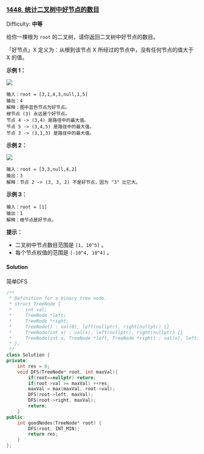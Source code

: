 ### [1448\. 统计二叉树中好节点的数目](https://leetcode-cn.com/problems/count-good-nodes-in-binary-tree/)

Difficulty: **中等**


给你一棵根为 `root` 的二叉树，请你返回二叉树中好节点的数目。

「好节点」X 定义为：从根到该节点 X 所经过的节点中，没有任何节点的值大于 X 的值。

**示例 1：**

**![](https://assets.leetcode-cn.com/aliyun-lc-upload/uploads/2020/05/16/test_sample_1.png)**

```
输入：root = [3,1,4,3,null,1,5]
输出：4
解释：图中蓝色节点为好节点。
根节点 (3) 永远是个好节点。
节点 4 -> (3,4) 是路径中的最大值。
节点 5 -> (3,4,5) 是路径中的最大值。
节点 3 -> (3,1,3) 是路径中的最大值。
```

**示例 2：**

**![](https://assets.leetcode-cn.com/aliyun-lc-upload/uploads/2020/05/16/test_sample_2.png)**

```
输入：root = [3,3,null,4,2]
输出：3
解释：节点 2 -> (3, 3, 2) 不是好节点，因为 "3" 比它大。
```

**示例 3：**

```
输入：root = [1]
输出：1
解释：根节点是好节点。
```

**提示：**

*   二叉树中节点数目范围是 `[1, 10^5]` 。
*   每个节点权值的范围是 `[-10^4, 10^4]` 。


#### Solution

简单DFS

```cpp
​/**
 * Definition for a binary tree node.
 * struct TreeNode {
 *     int val;
 *     TreeNode *left;
 *     TreeNode *right;
 *     TreeNode() : val(0), left(nullptr), right(nullptr) {}
 *     TreeNode(int x) : val(x), left(nullptr), right(nullptr) {}
 *     TreeNode(int x, TreeNode *left, TreeNode *right) : val(x), left(left), right(right) {}
 * };
 */
class Solution {
private:
    int res = 0;
    void DFS(TreeNode* root, int maxVal){
        if(root==nullptr) return;
        if(root->val >= maxVal) ++res;
        maxVal = max(maxVal, root->val);
        DFS(root->left, maxVal);
        DFS(root->right, maxVal);
        return;
    }
public:
    int goodNodes(TreeNode* root) {
        DFS(root, INT_MIN);
        return res;
    }
};
```